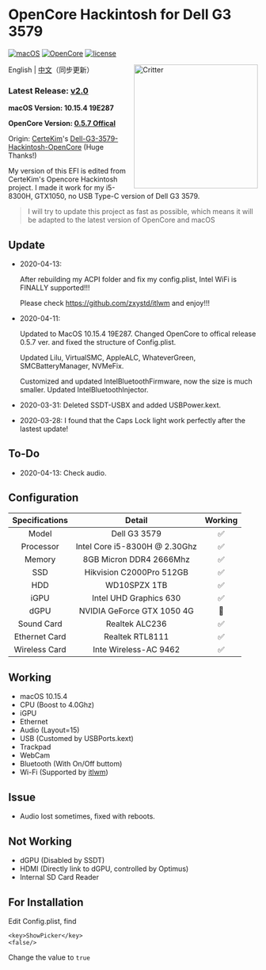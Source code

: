 # OpenCore Hackintosh for Dell G3 3579

[![macOS](https://img.shields.io/badge/macOS-10.15.4-orange)](https://www.apple.com.cn/macos/catalina/)
[![OpenCore](https://img.shields.io/badge/OpenCore-0.5.7-9cf)](https://github.com/acidanthera/OpenCorePkg)
[![license](https://img.shields.io/badge/license-Anti%20996-blue.svg)](https://github.com/996icu/996.ICU/blob/master/LICENSE)

<img align="right" src="https://support.apple.com/content/dam/edam/applecare/images/en_US/macos/psp-mini-hero-macos-high-sierra-whats-new_2x.png" alt="Critter" width="250">

English | [中文](https://github.com/tonyleelyy/OpenCore-Hackintosh-Dell-G3-3579/blob/master/README_CN.md)（同步更新）

### Latest Release: [v2.0](https://github.com/tonyleelyy/OpenCore-Hackintosh-Dell-G3-3579/releases/tag/v2.0)

**macOS Version: 10.15.4 19E287**

**OpenCore Version: [0.5.7 Offical](https://github.com/acidanthera/OpenCorePkg/releases/tag/0.5.7)**

Origin: [CerteKim](https://github.com/CerteKim)'s [Dell-G3-3579-Hackintosh-OpenCore](https://github.com/CerteKim/Dell-G3-3579-Hackintosh-OpenCore) (Huge Thanks!)

My version of this EFI is edited from CerteKim's Opencore Hackintosh project.
I made it work for my i5-8300H, GTX1050, no USB Type-C version of Dell G3 3579.

> I will try to update this project as fast as possible, which means it will be adapted to the latest version of OpenCore and macOS

## Update
- 2020-04-13: 

  After rebuilding my ACPI folder and fix my config.plist, Intel WiFi is FINALLY supported!!!

  Please check https://github.com/zxystd/itlwm and enjoy!!!

- 2020-04-11: 

  Updated to MacOS 10.15.4 19E287. Changed OpenCore to offical release 0.5.7 ver. and fixed the structure of Config.plist.

  Updated Lilu, VirtualSMC, AppleALC, WhateverGreen, SMCBatteryManager, NVMeFix.

  Customized and updated IntelBluetoothFirmware, now the size is much smaller. Updated IntelBluetoothInjector.

- 2020-03-31: Deleted SSDT-USBX and added USBPower.kext.

- 2020-03-28: I found that the Caps Lock light work perfectly after the lastest update!

## To-Do
- 2020-04-13: Check audio.

## Configuration

| Specifications | Detail | Working |
| :------------: | :------: | :--------: |
| Model | Dell G3 3579 | ✅ |
| Processor | Intel Core i5-8300H @ 2.30Ghz | ✅ |
| Memory | 8GB Micron DDR4 2666Mhz | ✅ |
| SSD | Hikvision C2000Pro 512GB | ✅ |
| HDD | WD10SPZX 1TB | ✅ |
| iGPU | Intel UHD Graphics 630 | ✅ |
| dGPU | NVIDIA GeForce GTX 1050 4G | 🚫 |
| Sound Card | Realtek ALC236 | ✅ |
| Ethernet Card | Realtek RTL8111 | ✅ |
| Wireless Card | Inte Wireless-AC 9462 | ✅ |

## Working

- macOS 10.15.4
- CPU (Boost to 4.0Ghz)
- iGPU
- Ethernet
- Audio (Layout=15)
- USB (Customed by USBPorts.kext)
- Trackpad
- WebCam
- Bluetooth (With On/Off buttom)
- Wi-Fi (Supported by [itlwm](https://github.com/zxystd/itlwm))

## Issue

- Audio lost sometimes, fixed with reboots.

## Not Working

- dGPU (Disabled by SSDT)
- HDMI (Directly link to dGPU, controlled by Optimus)
- Internal SD Card Reader

## For Installation

Edit Config.plist, find

```
<key>ShowPicker</key>
<false/>
```

Change the value to ```true```

